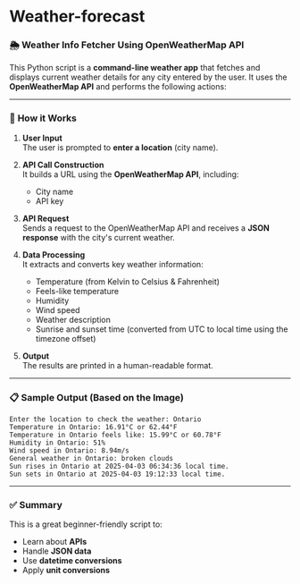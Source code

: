 # Weather-forecast

### 🌦️ **Weather Info Fetcher Using OpenWeatherMap API**

This Python script is a **command-line weather app** that fetches and displays current weather details for any city entered by the user. It uses the **OpenWeatherMap API** and performs the following actions:

---

### 🔧 **How it Works**

1. **User Input**  
   The user is prompted to **enter a location** (city name).

2. **API Call Construction**  
   It builds a URL using the **OpenWeatherMap API**, including:
   - City name
   - API key

3. **API Request**  
   Sends a request to the OpenWeatherMap API and receives a **JSON response** with the city's current weather.

4. **Data Processing**  
   It extracts and converts key weather information:
   - Temperature (from Kelvin to Celsius & Fahrenheit)
   - Feels-like temperature
   - Humidity
   - Wind speed
   - Weather description
   - Sunrise and sunset time (converted from UTC to local time using the timezone offset)

5. **Output**  
   The results are printed in a human-readable format.

---

### 📋 **Sample Output (Based on the Image)**

```plaintext
Enter the location to check the weather: Ontario
Temperature in Ontario: 16.91°C or 62.44°F
Temperature in Ontario feels like: 15.99°C or 60.78°F
Humidity in Ontario: 51%
Wind speed in Ontario: 8.94m/s
General weather in Ontario: broken clouds
Sun rises in Ontario at 2025-04-03 06:34:36 local time.
Sun sets in Ontario at 2025-04-03 19:12:33 local time.
```

---

### ✅ Summary

This is a great beginner-friendly script to:
- Learn about **APIs**
- Handle **JSON data**
- Use **datetime conversions**
- Apply **unit conversions**

